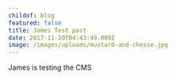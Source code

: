 ```yaml
---
childof: blog
featured: false
title: James Test post
date: 2017-11-20T04:43:49.000Z
image: /images/uploads/mustard-and-chesse.jpg
---
```

James is testing the CMS
